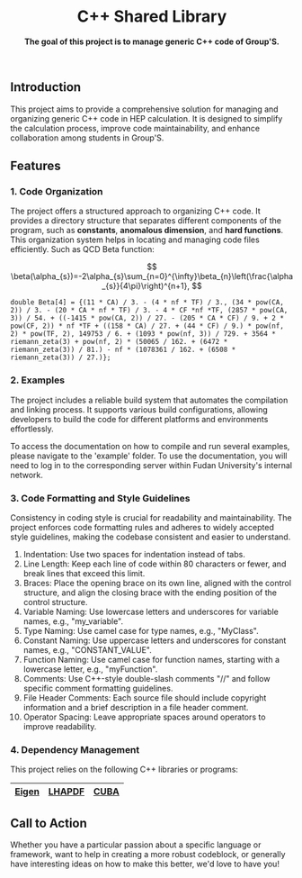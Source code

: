 <div align="center">

#  C++ Shared Library 

**The goal of this project is to manage generic C++ code of Group'S.**

<br />

</div>




## Introduction

This project aims to provide a comprehensive solution for managing and organizing generic C++ code in HEP calculation. It is designed to simplify the calculation process, improve code maintainability, and enhance collaboration among students in Group'S. 

## Features

### 1. Code Organization

The project offers a structured approach to organizing C++ code. It provides a directory structure that separates different components of the program, such as **constants**, **anomalous dimension**, and **hard functions**. This organization system helps in locating and managing code files efficiently. Such as QCD Beta function:

$$
\beta(\alpha_{s})=-2\alpha_{s}\sum_{n=0}^{\infty}\beta_{n}\left(\frac{\alpha_{s}}{4\pi}\right)^{n+1},
$$

```
double Beta[4] = {(11 * CA) / 3. - (4 * nf * TF) / 3., (34 * pow(CA, 2)) / 3. - (20 * CA * nf * TF) / 3. - 4 * CF *nf *TF, (2857 * pow(CA, 3)) / 54. + ((-1415 * pow(CA, 2)) / 27. - (205 * CA * CF) / 9. + 2 * pow(CF, 2)) * nf *TF + ((158 * CA) / 27. + (44 * CF) / 9.) * pow(nf, 2) * pow(TF, 2), 149753 / 6. + (1093 * pow(nf, 3)) / 729. + 3564 * riemann_zeta(3) + pow(nf, 2) * (50065 / 162. + (6472 * riemann_zeta(3)) / 81.) - nf * (1078361 / 162. + (6508 * riemann_zeta(3)) / 27.)};

```



### 2. Examples

The project includes a reliable build system that automates the compilation and linking process. It supports various build configurations, allowing developers to build the code for different platforms and environments effortlessly.

To access the documentation on how to compile and run several examples, please navigate to the 'example' folder. To use the documentation, you will need to log in to the corresponding server within Fudan University's internal network.


### 3. Code Formatting and Style Guidelines

Consistency in coding style is crucial for readability and maintainability. The project enforces code formatting rules and adheres to widely accepted style guidelines, making the codebase consistent and easier to understand.
1. Indentation: Use two spaces for indentation instead of tabs.
2. Line Length: Keep each line of code within 80 characters or fewer, and break lines that exceed this limit.
3. Braces: Place the opening brace on its own line, aligned with the control structure, and align the closing brace with the ending position of the control structure.
4. Variable Naming: Use lowercase letters and underscores for variable names, e.g., "my_variable".
5. Type Naming: Use camel case for type names, e.g., "MyClass".
6. Constant Naming: Use uppercase letters and underscores for constant names, e.g., "CONSTANT_VALUE".
7. Function Naming: Use camel case for function names, starting with a lowercase letter, e.g., "myFunction".
8. Comments: Use C++-style double-slash comments "//" and follow specific comment formatting guidelines.
9. File Header Comments: Each source file should include copyright information and a brief description in a file header comment.
10. Operator Spacing: Leave appropriate spaces around operators to improve readability.

### 4. Dependency Management

This project relies on the following C++ libraries or programs: 


| [Eigen](https://eigen.tuxfamily.org/index.php?title=Main_Page)  | [LHAPDF](https://lhapdf.hepforge.org/)  | [CUBA](http://www.feynarts.de/cuba/)   |
| ------- | ------- |------- |




## Call to Action

Whether you have a particular passion about a specific language or framework, want to help in creating a more robust codeblock, or generally have interesting ideas on how to make this better, we'd love to have you!




